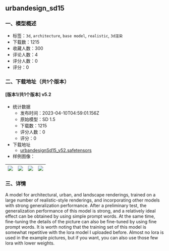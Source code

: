 ## urbandesign_sd15
### 一、模型概述

- 标签：`3d`, `architecture`, `base model`, `realistic`, `3d渲染`
- 下载数：1215
- 收藏人数：300
- 评论人数：4
- 评分人数：0
- 评分：0

### 二、下载地址（共1个版本）

#### [版本1/共1个版本] v5.2

- 统计数据
  - 发布时间：2023-04-10T04:59:01.156Z
  - 原始模型：SD 1.5
  - 下载数：1215
  - 评分人数：0
  - 评分：0
- 下载地址
  - [urbandesignSd15_v52.safetensors](https://civitai.com/api/download/models/40980)
- 样例图像：

| <img src="https://image.civitai.com/xG1nkqKTMzGDvpLrqFT7WA/22a25536-8cc2-4ccb-6117-8280d6ad5100/width=450/455972.jpeg" /> | <img src="https://image.civitai.com/xG1nkqKTMzGDvpLrqFT7WA/6aa31c49-1104-44db-a901-71f3be9b0100/width=450/455974.jpeg" /> | <img src="https://image.civitai.com/xG1nkqKTMzGDvpLrqFT7WA/876b4bc7-66b1-4bd1-1633-3fff211b2d00/width=450/455971.jpeg" /> | <img src="https://image.civitai.com/xG1nkqKTMzGDvpLrqFT7WA/95f7e89c-a36f-469a-3240-1c766a53f900/width=450/455970.jpeg" /> |
| ---- | ---- | ---- | ---- |


### 三、详情
<p>A model for architectural, urban, and landscape renderings, trained on a large number of realistic-style renderings, and incorporating other models with strong generalization performance. After a preliminary test, the generalization performance of this model is strong, and a relatively ideal effect can be obtained by using simple prompt words. At the same time, fine-tuning the details of the picture can also be fine-tuned by using fine prompt words. It is worth noting that the training set of this model is somewhat repetitive with the lora model I uploaded before. Almost no lora is used in the example pictures, but if you want, you can also use those few lora with lower weights.</p>
